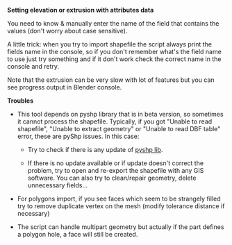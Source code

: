 **Setting elevation or extrusion with attributes data**

You need to know & manually enter the name of the field that contains the values (don't worry about case sensitive).

A little trick: when you try to import shapefile the script always print the fields name in the console, so if you don't remember what's the field name to use just try something and if it don't work check the correct name in the console and retry.

Note that the extrusion can be very slow with lot of features but you can see progress output in Blender console.

**Troubles**

* This tool depends on pyshp library that is in beta version, so sometimes it cannot process the shapefile. Typically, if you got "Unable to read shapefile", "Unable to extract geometry" or "Unable to read DBF table" error, these are pyShp issues. In this case:

    * Try to check if there is any update of [pyshp lib](http://code.google.com/p/pyshp/downloads/list).

    * If there is no update available or if update doesn't correct the problem, try to open and re-export the shapefile with any GIS software. You can also try to clean/repair geometry, delete unnecessary fields...

* For polygons import, if you see faces which seem to be strangely filled try to remove duplicate vertex on the mesh (modify tolerance distance if necessary)

* The script can handle multipart geometry but actually if the part defines a polygon hole, a face will still be created.